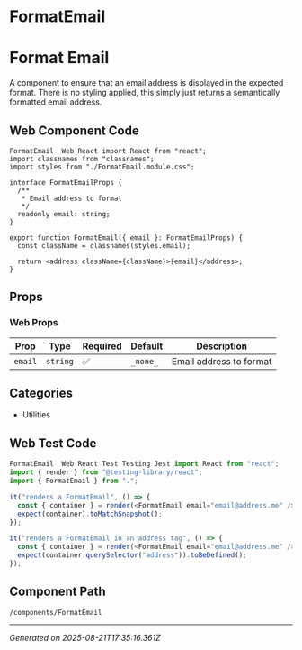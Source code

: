 # FormatEmail

# Format Email

A component to ensure that an email address is displayed in the expected format.
There is no styling applied, this simply just returns a semantically formatted
email address.

## Web Component Code

```tsx
FormatEmail  Web React import React from "react";
import classnames from "classnames";
import styles from "./FormatEmail.module.css";

interface FormatEmailProps {
  /**
   * Email address to format
   */
  readonly email: string;
}

export function FormatEmail({ email }: FormatEmailProps) {
  const className = classnames(styles.email);

  return <address className={className}>{email}</address>;
}

```

## Props

### Web Props

| Prop    | Type     | Required | Default  | Description             |
| ------- | -------- | -------- | -------- | ----------------------- |
| `email` | `string` | ✅       | `_none_` | Email address to format |

## Categories

- Utilities

## Web Test Code

```typescript
FormatEmail  Web React Test Testing Jest import React from "react";
import { render } from "@testing-library/react";
import { FormatEmail } from ".";

it("renders a FormatEmail", () => {
  const { container } = render(<FormatEmail email="email@address.me" />);
  expect(container).toMatchSnapshot();
});

it("renders a FormatEmail in an address tag", () => {
  const { container } = render(<FormatEmail email="email@address.me" />);
  expect(container.querySelector("address")).toBeDefined();
});

```

## Component Path

`/components/FormatEmail`

---

_Generated on 2025-08-21T17:35:16.361Z_
